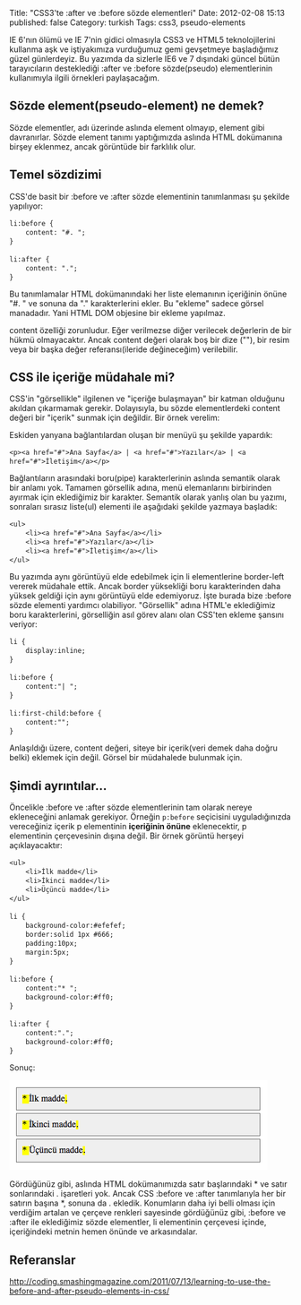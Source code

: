 Title: "CSS3'te :after ve :before sözde elementleri"
Date: 2012-02-08 15:13
published: false
Category: turkish
Tags: css3, pseudo-elements

IE 6'nın ölümü ve IE 7'nin gidici olmasıyla CSS3 ve HTML5 teknolojilerini kullanma aşk ve iştiyakımıza vurduğumuz gemi gevşetmeye başladığımız güzel günlerdeyiz. Bu yazımda da sizlerle IE6 ve 7 dışındaki güncel bütün tarayıcıların desteklediği :after ve :before sözde(pseudo) elementlerinin kullanımıyla ilgili örnekleri paylaşacağım.

## Sözde element(pseudo-element) ne demek?

Sözde elementler, adı üzerinde aslında element olmayıp, element gibi davranırlar. Sözde element tanımı yaptığımızda aslında HTML dokümanına birşey eklenmez, ancak görüntüde bir farklılık olur.

## Temel sözdizimi

CSS'de basit bir :before ve :after sözde elementinin tanımlanması şu şekilde yapılıyor:

    li:before {
        content: "#. ";
    }

    li:after {
        content: ".";
    }

Bu tanımlamalar HTML dokümanındaki her liste elemanının içeriğinin önüne "#. " ve sonuna da "." karakterlerini ekler. Bu "ekleme" sadece görsel manadadır. Yani HTML DOM objesine bir ekleme yapılmaz.

content özelliği zorunludur. Eğer verilmezse diğer verilecek değerlerin de bir hükmü olmayacaktır. Ancak content değeri olarak boş bir dize (""), bir resim veya bir başka değer referansı(ileride değineceğim) verilebilir.

## CSS ile içeriğe müdahale mi?

CSS'in "görsellikle" ilgilenen ve "içeriğe bulaşmayan" bir katman olduğunu akıldan çıkarmamak gerekir. Dolayısıyla, bu sözde elementlerdeki content değeri bir "içerik" sunmak için değildir. Bir örnek verelim:

Eskiden yanyana bağlantılardan oluşan bir menüyü şu şekilde yapardık:

    <p><a href="#">Ana Sayfa</a> | <a href="#">Yazılar</a> | <a href="#">İletişim</a></p>

Bağlantıların arasındaki boru(pipe) karakterlerinin aslında semantik olarak bir anlamı yok. Tamamen görsellik adına, menü elemanlarını birbirinden ayırmak için eklediğimiz bir karakter. Semantik olarak yanlış olan bu yazımı, sonraları sırasız liste(ul) elementi ile aşağıdaki şekilde yazmaya başladık:

    <ul>
        <li><a href="#">Ana Sayfa</a></li>
        <li><a href="#">Yazılar</a></li>
        <li><a href="#">İletişim</a></li>
    </ul>

Bu yazımda aynı görüntüyü elde edebilmek için li elementlerine border-left vererek müdahale ettik. Ancak border yüksekliği boru karakterinden daha yüksek geldiği için aynı görüntüyü elde edemiyoruz. İşte burada bize :before sözde elementi yardımcı olabiliyor. "Görsellik" adına HTML'e eklediğimiz boru karakterlerini, görselliğin asıl görev alanı olan CSS'ten ekleme şansını veriyor:

    li {
        display:inline;
    }

    li:before {
        content:"| ";
    }

    li:first-child:before {
        content:"";
    }

Anlaşıldığı üzere, content değeri, siteye bir içerik(veri demek daha doğru belki) eklemek için değil. Görsel bir müdahalede bulunmak için.

## Şimdi ayrıntılar...

Öncelikle :before ve :after sözde elementlerinin tam olarak nereye ekleneceğini anlamak gerekiyor. Örneğin ```p:before``` seçicisini uyguladığınızda vereceğiniz içerik p elementinin **içeriğinin önüne** eklenecektir, p elementinin çerçevesinin dışına değil. Bir örnek görüntü herşeyi açıklayacaktır:

    <ul>
        <li>İlk madde</li>
        <li>İkinci madde</li>
        <li>Üçüncü madde</li>
    </ul>

    li {
        background-color:#efefef;
        border:solid 1px #666;
        padding:10px;
        margin:5px;
    }

    li:before {
        content:"* ";
        background-color:#ff0;
    }

    li:after {
        content:".";
        background-color:#ff0;
    }

Sonuç:

![CSS3 :before - :after örneği](/uploads/css3-before-after/yildizli-imler.png)

Gördüğünüz gibi, aslında HTML dokümanımızda satır başlarındaki * ve satır sonlarındaki . işaretleri yok. Ancak CSS :before ve :after tanımlarıyla her bir satırın başına *, sonuna da . ekledik. Konumların daha iyi belli olması için verdiğim artalan ve çerçeve renkleri sayesinde gördüğünüz gibi, :before ve :after ile eklediğimiz sözde elementler, li elementinin çerçevesi içinde, içeriğindeki metnin hemen önünde ve arkasındalar.

## Referanslar

http://coding.smashingmagazine.com/2011/07/13/learning-to-use-the-before-and-after-pseudo-elements-in-css/

